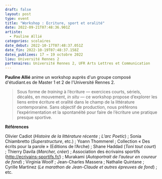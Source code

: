 ```yaml
---
draft: false
layout: post
type: event
title: "Workshop : Ecriture, sport et oralité"
date: 2022-09-21T07:48:36.901Z
artiste:
  - Pauline Allié
categories: scolaires
date_debut: 2022-10-17T07:48:37.051Z
date_fin: 2022-10-19T07:48:37.158Z
dates_publiees: 17 → 19 octobre 2022
lieu: Université Rennes 2
partenaires: Université Rennes 2, UFR Arts Lettres et Communication
---
```

**Pauline Allié** anime un workshop auprès d'un groupe composé d'étudiant.es de Master 1 et 2 de l'Université Rennes 2.

> Sous forme de *training* à l’écriture — exercices courts, sériels, décalés, en mouvement, *in situ* — ce workshop propose d’explorer les liens entre écriture et oralité dans le champ de la littérature contemporaine. Sans objectif de production, nous préférons l’expérimentation et la spontanéité pour faire de l’écriture une pratique presque sportive. 

**Références**

Olivier Cadiot (*Histoire de la littérature récente* ; *L’arc Poetic*) ; Sonia Chiambretto (*Superstructure*, etc.) ; Yoann Thommerel ; Collection « Des écrits pour la parole » (Editions de l’Arche) ; Shane Haddad (*Toni tout court*) ; Thierry Davila (*Marcher, créer*) ; Association des écrivains sportifs (<http://ecrivains-sportifs.fr/>) ; Murakami (*Autoportrait de l’auteur en coureur de fond*) ; Virginia Woolf ; Jean-Charles Massera ; Nathalie Quintane ; Cyrille Martinez (*Le marathon de Jean-Claude et autres épreuves de fond*) ; etc.